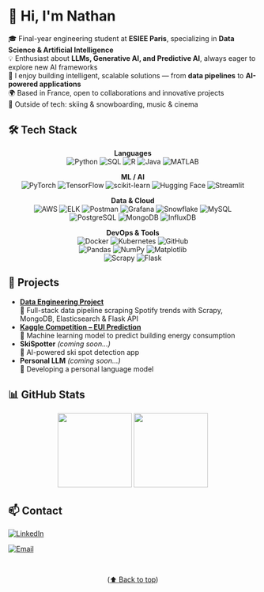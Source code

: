 # 👋 Hi, I'm Nathan  

<!-- 
<div align="center">

![visitors](https://visitor-badge.laobi.icu/badge?page_id=NathanLecoin.NathanLecoin)

</div>
-->


🎓 Final-year engineering student at **ESIEE Paris**, specializing in **Data Science & Artificial Intelligence**  
💡 Enthusiast about **LLMs, Generative AI, and Predictive AI**, always eager to explore new AI frameworks  
🚀 I enjoy building intelligent, scalable solutions — from **data pipelines** to **AI-powered applications**  
🌍 Based in France, open to collaborations and innovative projects  
🎿 Outside of tech: skiing & snowboarding, music & cinema  


## 🛠️ Tech Stack  

<div align="center">

**Languages**  
![Python](https://img.shields.io/badge/Python-3776AB?style=for-the-badge&logo=python&logoColor=white) ![SQL](https://img.shields.io/badge/SQL-336791?style=for-the-badge&logo=postgresql&logoColor=white) ![R](https://img.shields.io/badge/R-276DC3?style=for-the-badge&logo=r&logoColor=white) 
![Java](https://img.shields.io/badge/Java-007396?style=for-the-badge&logo=java&logoColor=white) ![MATLAB](https://img.shields.io/badge/MATLAB-0076A8?style=for-the-badge&logo=mathworks&logoColor=white)  

**ML / AI**  
![PyTorch](https://img.shields.io/badge/PyTorch-EE4C2C?style=for-the-badge&logo=pytorch&logoColor=white) ![TensorFlow](https://img.shields.io/badge/TensorFlow-FF6F00?style=for-the-badge&logo=tensorflow&logoColor=white) ![scikit-learn](https://img.shields.io/badge/scikit--learn-F7931E?style=for-the-badge&logo=scikit-learn&logoColor=white) 
![Hugging Face](https://img.shields.io/badge/HuggingFace-FFD21E?style=for-the-badge&logo=huggingface&logoColor=black) ![Streamlit](https://img.shields.io/badge/Streamlit-FF4B4B?style=for-the-badge&logo=streamlit&logoColor=white)  

**Data & Cloud**  
![AWS](https://img.shields.io/badge/AWS-232F3E?style=for-the-badge&logo=amazon-aws&logoColor=white) ![ELK](https://img.shields.io/badge/ELK-005571?style=for-the-badge&logo=elastic&logoColor=white) ![Postman](https://img.shields.io/badge/Postman-FF6C37?style=for-the-badge&logo=postman&logoColor=white)
![Grafana](https://img.shields.io/badge/Grafana-F46800?style=for-the-badge&logo=grafana&logoColor=white)  ![Snowflake](https://img.shields.io/badge/Snowflake-29B5E8?style=for-the-badge&logo=snowflake&logoColor=white) ![MySQL](https://img.shields.io/badge/MySQL-4479A1?style=for-the-badge&logo=mysql&logoColor=white)  
![PostgreSQL](https://img.shields.io/badge/PostgreSQL-336791?style=for-the-badge&logo=postgresql&logoColor=white)  ![MongoDB](https://img.shields.io/badge/MongoDB-47A248?style=for-the-badge&logo=mongodb&logoColor=white)  ![InfluxDB](https://img.shields.io/badge/InfluxDB-22ADF6?style=for-the-badge&logo=influxdb&logoColor=white)  

**DevOps & Tools**  
![Docker](https://img.shields.io/badge/Docker-2496ED?style=for-the-badge&logo=docker&logoColor=white)  ![Kubernetes](https://img.shields.io/badge/Kubernetes-326CE5?style=for-the-badge&logo=kubernetes&logoColor=white)  ![GitHub](https://img.shields.io/badge/GitHub-181717?style=for-the-badge&logo=github&logoColor=white)  
![Pandas](https://img.shields.io/badge/Pandas-150458?style=for-the-badge&logo=pandas&logoColor=white)  ![NumPy](https://img.shields.io/badge/NumPy-013243?style=for-the-badge&logo=numpy&logoColor=white)  ![Matplotlib](https://img.shields.io/badge/Matplotlib-11557c?style=for-the-badge&logo=plotly&logoColor=white)  
![Scrapy](https://img.shields.io/badge/Scrapy-60A839?style=for-the-badge)  ![Flask](https://img.shields.io/badge/Flask-000000?style=for-the-badge&logo=flask&logoColor=white) 

</div>

 
## 🚀 Projects

- [**Data Engineering Project**](https://github.com/NathanLecoin/DataEngineerProject)  
  🎵 Full-stack data pipeline scraping Spotify trends with Scrapy, MongoDB, Elasticsearch & Flask API
- [**Kaggle Competition – EUI Prediction**](https://github.com/NathanLecoin/kaggle-competition-EUI)  
  🤖 Machine learning model to predict building energy consumption
- **SkiSpotter** *(coming soon...)*  
  🎿 AI-powered ski spot detection app
- **Personal LLM** *(coming soon...)*  
  🧠 Developing a personal language model


## 📊 GitHub Stats  

<div align="center">
  <img src="https://github-readme-stats.vercel.app/api?username=NathanLecoin&show_icons=true&theme=tokyonight" height="150em"/>
  <img src="https://github-readme-stats.vercel.app/api/top-langs/?username=NathanLecoin&layout=compact&theme=tokyonight" height="150em"/>
</div>

## 📫 Contact  
[![LinkedIn](https://img.shields.io/badge/LinkedIn-blue?style=for-the-badge&logo=linkedin)](https://www.linkedin.com/in/nathan-lecoin-855940231/)  

[![Email](https://img.shields.io/badge/Email-D14836?style=for-the-badge&logo=gmail&logoColor=white)](mailto:nathan.lecoin@edu.esiee.fr)

<br>

<p align="center">(<a href="#-hi-im-nathan">⬆️ Back to top</a>)</p>